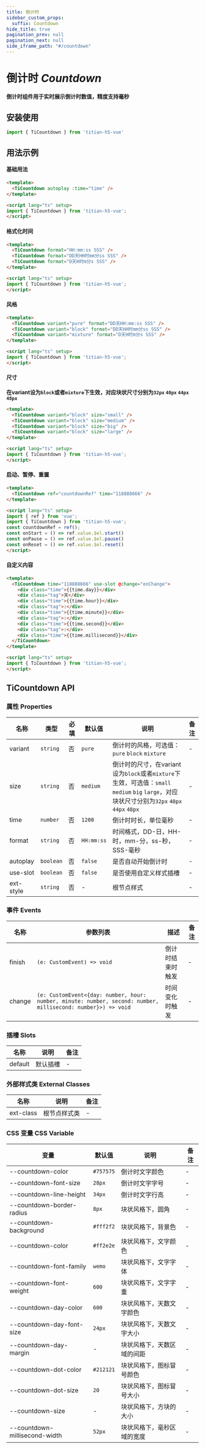 ```yaml
---
title: 倒计时
sidebar_custom_props:
  suffix: Countdown
hide_title: true
pagination_prev: null
pagination_next: null
side_iframe_path: "#/countdown"
---
```


# 倒计时 _Countdown_
**倒计时组件用于实时展示倒计时数值，精度支持毫秒**

## 安装使用
```typescript showLineNumbers
import { TiCountdown } from 'titian-h5-vue'
```

## 用法示例

#### 基础用法
```html showLineNumbers
<template>
  <TiCountdown autoplay :time="time" />
</template>

<script lang="ts" setup>
import { TiCountdown } from 'titian-h5-vue';
</script>
```
#### 格式化时间
```html showLineNumbers
<template>
  <TiCountdown format="HH:mm:ss SSS" />
  <TiCountdown format="DD天HH时mm分ss SSS" />
  <TiCountdown format="D天H时m分s SSS" />
</template>

<script lang="ts" setup>
import { TiCountdown } from 'titian-h5-vue';
</script>
```

#### 风格
```html showLineNumbers
<template>
  <TiCountdown variant="pure" format="DD天HH:mm:ss SSS" />
  <TiCountdown variant="block" format="DD天HH时mm分ss SSS" />
  <TiCountdown variant="mixture" format="D天H时m分s SSS" />
</template>

<script lang="ts" setup>
import { TiCountdown } from 'titian-h5-vue';
</script>
```


#### 尺寸
**在variant设为`block`或者`mixture`下生效，对应块状尺寸分别为`32px` `40px` `44px` `48px`**
```html showLineNumbers
<template>
  <TiCountdown variant="block" size="small" />
  <TiCountdown variant="block" size="medium" />
  <TiCountdown variant="block" size="big" />
  <TiCountdown variant="block" size="large" />
</template>

<script lang="ts" setup>
import { TiCountdown } from 'titian-h5-vue';
</script>
```
#### 启动、暂停、重置
```html showLineNumbers
<template>
  <TiCountdown ref="countdownRef" time="118888666" />
</template>

<script lang="ts" setup>
import { ref } from 'vue';
import { TiCountdown } from 'titian-h5-vue';
const countdownRef = ref();
const onStart = () => ref.value.$el.start()
const onPause = () => ref.value.$el.pause()
const onReset = () => ref.value.$el.reset()
</script>
```

#### 自定义内容
```html showLineNumbers
<template>
  <TiCountdown time="118888666" use-slot @change="onChange">
    <div class="time">{{time.day}}</div>
    <div class="tag">天</div>
    <div class="time">{{time.hour}}</div>
    <div class="tag">:</div>
    <div class="time">{{time.minute}}</div>
    <div class="tag">:</div>
    <div class="time">{{time.second}}</div>
    <div class="tag">:</div>
    <div class="time">{{time.millisecond}}</div>
  </TiCountdown>
</template>

<script lang="ts" setup>
import { TiCountdown } from 'titian-h5-vue';
</script>
```
## TiCountdown API
### 属性 **Properties**

| 名称     | 类型      | 必填 | 默认值     | 说明                                           | 备注 |
| -------- | --------- | ---- | ---------- | ---------------------------------------------- | ---- |
| variant  | `string`  | 否   | `pure`     | 倒计时的风格，可选值：`pure` `block` `mixture`                                                                                               | -    |
| size     | `string`  | 否   | `medium`   | 倒计时的尺寸，在variant设为`block`或者`mixture`下生效，可选值：`small` `medium` `big` `large`，对应块状尺寸分别为`32px` `40px` `44px` `48px` | -    |
| time     | `number`  | 否   | `1200`     | 倒计时时长，单位毫秒                           | -    |
| format   | `string`  | 否   | `HH:mm:ss` | 时间格式，DD-日，HH-时，mm-分，ss-秒，SSS-毫秒 | -    |
| autoplay | `boolean` | 否   | `false`    | 是否自动开始倒计时                             | -    |
| use-slot  | `boolean` | 否   | `false`    | 是否使用自定义样式插槽                         | -    |
| ext-style | `string`  | 否   | -          | 根节点样式                                     | -    |


### 事件 **Events**

| 名称     | 参数列表                                                                                               | 描述             | 备注 |
| -------- | ------------------------------------------------------------------------------------------------------ | ---------------- | ---- |
| finish | `(e: CustomEvent) => void`                                                                                   | 倒计时结束时触发 | -    |
| change | `(e: CustomEvent<{day: number, hour: number, minute: number, second: number, millisecond: number}>) => void` | 时间变化时触发   | -    |

### 插槽 **Slots**

| 名称    | 说明     | 备注 |
| ------- | -------- | ---- |
| default | 默认插槽 | -    |

### 外部样式类 **External Classes**

| 名称     | 说明         | 备注 |
| -------- | ------------ | ---- |
| ext-class | 根节点样式类 | -    |


### CSS 变量 **CSS Variable**
| 变量                          | 默认值    | 说明                       | 备注 |
| ----------------------------- | --------- | -------------------------- | ---- |
| --countdown-color             | `#757575` | 倒计时文字颜色             | -    |
| --countdown-font-size         | `28px`    | 倒计时文字字号             | -    |
| --countdown-line-height       | `34px`    | 倒计时文字行高             | -    |
| --countdown-border-radius     | `8px`     | 块状风格下，圆角           | -    |
| --countdown-background        | `#fff2f2` | 块状风格下，背景色         | -    |
| --countdown-color             | `#ff2e2e` | 块状风格下，文字颜色       | -    |
| --countdown-font-family       | `wemo`    | 块状风格下，文字字体       | -    |
| --countdown-font-weight       | `600`     | 块状风格下，文字字重       | -    |
| --countdown-day-color         | `600`     | 块状风格下，天数文字颜色   | -    |
| --countdown-day-font-size     | `24px`    | 块状风格下，天数文字大小   | -    |
| --countdown-day-margin        | -         | 块状风格下，天数区域的间距 | -    |
| --countdown-dot-color         | `#212121` | 块状风格下，图标冒号颜色   | -    |
| --countdown-dot-size          | `20`      | 块状风格下，图标冒号大小   | -    |
| --countdown-size              | -         | 块状风格下，方块的大小     | -    |
| --countdown-millisecond-width | `52px`    | 块状风格下，毫秒区域的宽度 | -    |